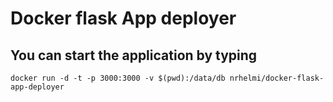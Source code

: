 # Docker flask App deployer
## You can start the application by typing 
```
docker run -d -t -p 3000:3000 -v $(pwd):/data/db nrhelmi/docker-flask-app-deployer
```
